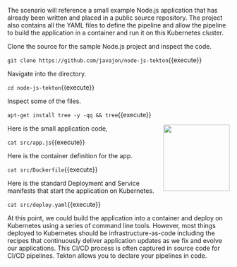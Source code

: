 The scenario will reference a small example Node.js application that has already been written and placed in a public source repository. The project also contains all the YAML files to define the pipeline and allow the pipeline to build the application in a container and run it on this Kubernetes cluster.

Clone the source for the sample Node.js project and inspect the code.

`git clone https://github.com/javajon/node-js-tekton`{{execute}}

Navigate into the directory.

`cd node-js-tekton`{{execute}}

Inspect some of the files.

`apt-get install tree -y -qq && tree`{{execute}}

<img align="right" src="/javajon/courses/kubernetes-pipelines/tekton/assets/nodejs.png" width="150">

Here is the small application code,

`cat src/app.js`{{execute}}

Here is the container definition for the app.

`cat src/Dockerfile`{{execute}}

Here is the standard Deployment and Service manifests that start the application on Kubernetes.

`cat src/deploy.yaml`{{execute}}

At this point, we could build the application into a container and deploy on Kubernetes using a series of command line tools. However, most things deployed to Kubernetes should be infrastructure-as-code including the recipes that continuously deliver application updates as we fix and evolve our applications. This CI/CD process is often captured in source code for CI/CD pipelines. Tekton allows you to declare your pipelines in code.
